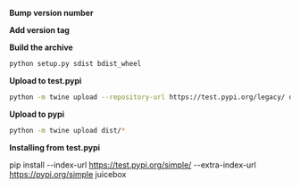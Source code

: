 

**Bump version number**

**Add version tag**

**Build the archive**

```bash
python setup.py sdist bdist_wheel
```

**Upload to test.pypi**

```bash
python -m twine upload --repository-url https://test.pypi.org/legacy/ dist/*
```

**Upload to pypi**

```bash
python -m twine upload dist/*
```


**Installing from test.pypi**

pip install --index-url https://test.pypi.org/simple/ --extra-index-url https://pypi.org/simple juicebox
